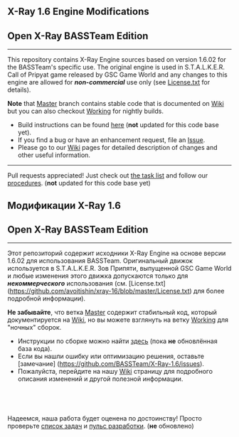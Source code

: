 ## X-Ray 1.6 Engine Modifications
## Open X-Ray BASSTeam Edition
----
This repository contains X-Ray Engine sources based on version 1.6.02 for the BASSTeam's specific use.
The original engine is used in S.T.A.L.K.E.R. Call of Pripyat game released by GSC Game World and any changes to this engine are allowed for ***non-commercial*** use only (see [License.txt](https://github.com/avoitishin/xray-16/blob/master/License.txt) for details).

**Note** that [Master](https://github.com/BASSTeam/X-Ray-1.6/tree/master) branch contains stable code that is documented on [Wiki](https://github.com/BASSTeam/X-Ray-1.6/wiki) but you can also checkout [Working](https://github.com/BASSTeam/X-Ray-1.6/tree/working) for nightly builds.

* Build instructions can be found [here](https://github.com/BASSTeam/X-Ray-1.6/blob/working/doc/howto/build.txt) (**not** updated for this code base yet).
* If you find a bug or have an enhancement request, file an [Issue](https://github.com/BASSTeam/X-Ray-1.6/issues).
* Please go to our [Wiki](https://github.com/avoitishin/xray-16/wiki) pages for detailed description of changes and other useful information.   

  
---
Pull requests appreciated! Just check out 
[the task list](https://github.com/BASSTeam/X-Ray-1.6/blob/master/doc/design/task_list.txt) 
and follow our [procedures](https://github.com/BASSTeam/X-Ray-1.6/tree/master/doc/procedure). (**not** updated for this code base yet)

## Модификации X-Ray 1.6
## Open X-Ray BASSTeam Edition
----
Этот репозиторий содержит исходники X-Ray Engine на основе версии 1.6.02 для использования BASSTeam.
Оригинальный движок используется в S.T.A.L.K.E.R. Зов Припяти, выпущенной GSC Game World и любые изменения этого движка допускаются только для ***некоммерческого*** использования (см. [License.txt] (https://github.com/avoitishin/xray-16/blob/master/License.txt) для более подробной информации).

**Не забывайте**, что ветка [Master](https://github.com/BASSTeam/X-Ray-1.6/tree/master) содержит стабильный код, который документируется на [Wiki](https://github.com/BASSTeam/X-Ray-1.6/wiki), но вы можете взглянуть на ветку [Working](https://github.com/BASSTeam/X-Ray-1.6/tree/working) для "ночных" сборок.

* Инструкции по сборке можно найти [здесь](https://github.com/BASSTeam/X-Ray-1.6/blob/working/doc/howto/build.txt) (пока **не** обновлённая база кода).
* Если вы нашли ошибку или оптимизацию решения, оставьте [замечание] (https://github.com/BASSTeam/X-Ray-1.6/issues).
* Пожалуйста, перейдите на нашу [Wiki](https://github.com/avoitishin/xray-16/wiki) страницу для подробного описания изменений и другой полезной информации.

  
---
Надеемся, наша работа будет оценена по достоинству! Просто проверьте [список задач](https://github.com/BASSTeam/X-Ray-1.6/blob/master/doc/design/task_list.txt) и [пульс разработки](https://github.com/BASSTeam/X-Ray-1.6/tree/master/doc/procedure). (**не** обновлено)
